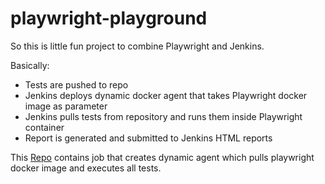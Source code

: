 # playwright-playground

So this is little fun project to combine Playwright and Jenkins.

Basically:

- Tests are pushed to repo
- Jenkins deploys dynamic docker agent that takes Playwright docker image as parameter
- Jenkins pulls tests from repository and runs them inside Playwright container
- Report is generated and submitted to Jenkins HTML reports

This [Repo](https://github.com/Tomasz64/playwright-playground-jenkins-job) contains job that creates dynamic agent which pulls playwright docker image and executes all tests.
